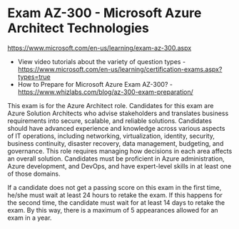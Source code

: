 # Exam AZ-300 - Microsoft Azure Architect Technologies

<https://www.microsoft.com/en-us/learning/exam-az-300.aspx>

- View video tutorials about the variety of question types - <https://www.microsoft.com/en-us/learning/certification-exams.aspx?types=true>
- How to Prepare for Microsoft Azure Exam AZ-300? - <https://www.whizlabs.com/blog/az-300-exam-preparation/>

This exam is for the Azure Architect role. Candidates for this exam are Azure Solution Architects who advise stakeholders and translates business requirements into secure, scalable, and reliable solutions. Candidates should have advanced experience and knowledge across various aspects of IT operations, including networking, virtualization, identity, security, business continuity, disaster recovery, data management, budgeting, and governance. This role requires managing how decisions in each area affects an overall solution. Candidates must be proficient in Azure administration, Azure development, and DevOps, and have expert-level skills in at least one of those domains.

If a candidate does not get a passing score on this exam in the first time, he/she must wait at least 24 hours to retake the exam.
If this happens for the second time, the candidate must wait for at least 14 days to retake the exam. By this way, there is a maximum of 5 appearances allowed for an exam in a year.
